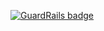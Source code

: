 
[![GuardRails badge](https://badges.production.guardrails.io/shtakai/dojo-py-django-a-landing.svg)](https://www.guardrails.io)
